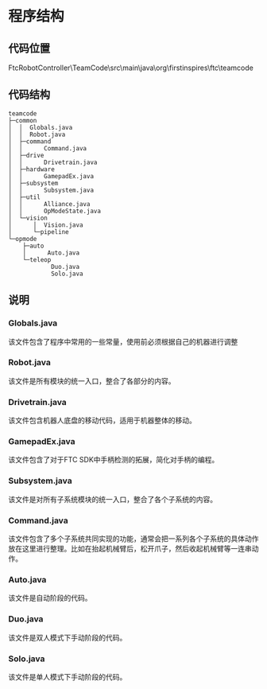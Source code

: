 # 程序结构

## 代码位置
FtcRobotController\TeamCode\src\main\java\org\firstinspires\ftc\teamcode
## 代码结构

```
teamcode
├─common
│  │  Globals.java
│  │  Robot.java
│  ├─command
│  │      Command.java
│  ├─drive
│  │      Drivetrain.java
│  ├─hardware
│  │      GamepadEx.java
│  ├─subsystem
│  │      Subsystem.java
│  ├─util
│  │      Alliance.java
│  │      OpModeState.java
│  └─vision
│      │  Vision.java
│      └─pipeline
└─opmode
    ├─auto
    │      Auto.java
    └─teleop
            Duo.java
            Solo.java
```


## 说明

<!-- **在代码中调用函数时请使用robot.\<module>.\<method>** -->

### Globals.java
该文件包含了程序中常用的一些常量，使用前必须根据自己的机器进行调整

### Robot.java
该文件是所有模块的统一入口，整合了各部分的内容。

### Drivetrain.java
该文件包含机器人底盘的移动代码，适用于机器整体的移动。

### GamepadEx.java
该文件包含了对于FTC SDK中手柄检测的拓展，简化对手柄的编程。

### Subsystem.java
该文件是对所有子系统模块的统一入口，整合了各个子系统的内容。

### Command.java
该文件包含了多个子系统共同实现的功能，通常会把一系列各个子系统的具体动作放在这里进行整理。比如在抬起机械臂后，松开爪子，然后收起机械臂等一连串动作。

### Auto.java
该文件是自动阶段的代码。

### Duo.java
该文件是双人模式下手动阶段的代码。

### Solo.java
该文件是单人模式下手动阶段的代码。